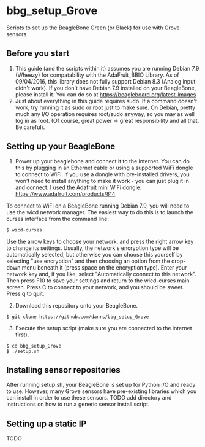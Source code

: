 # bbg_setup_Grove
Scripts to set up the BeagleBone Green (or Black) for use with Grove sensors

## Before you start
1. This guide (and the scripts within it) assumes you are running Debian 7.9 (Wheezy) for compatability with the AdaFruit_BBIO Library. As of 09/04/2016, this library does not fully support Debian 8.3 (Analog input didn't work). If you don't have Debian 7.9 installed on your BeagleBone, please install it. You can do so at https://beagleboard.org/latest-images
3. Just about everything in this guide requires sudo. If a command doesn't work, try running it as sudo or root just to make sure. On Debian, pretty much any I/O operation requires root/sudo anyway, so you may as well log in as root. (Of course, great power -> great responsibility and all that. Be careful).

## Setting up your BeagleBone
1. Power up your beaglebone and connect it to the internet. You can do this by plugging in an Ethernet cable or using a supported WiFi dongle to connect to WiFi. If you use a dongle with pre-installed drivers, you won't need to install anything to make it work - you can just plug it in and connect. I used the Adafruit mini WiFi dongle: https://www.adafruit.com/products/814

 To connect to WiFi on a BeagleBone running Debian 7.9, you will need to use the wicd network manager. The easiest way to do this is to launch the curses interface from the command line:
 ```
 $ wicd-curses
 ```
 Use the arrow keys to choose your network, and press the right arrow key to change its settings. Usually, the network's encryption type will be automatically selected, but otherwise you can choose this yourself by selecting "use encryption" and then choosing an option from the drop-down menu beneath it (press space on the encryption type). Enter your network key and, if you like, select "Automatically connect to this network". Then press F10 to save your settings and return to the wicd-curses main screen. Press C to connect to your network, and you should be sweet. Press q to quit.

2. Download this repository onto your BeagleBone.
 ```
 $ git clone https://github.com/danrs/bbg_setup_Grove
 ```
 
3. Execute the setup script (make sure you are connected to the internet first).
 ```
 $ cd bbg_setup_Grove
 $ ./setup.sh
 ```

## Installing sensor repositories
After running setup.sh, your BeagleBone is set up for Python I/O and ready to use. However, many Grove sensors have pre-existing libraries which you can install in order to use these sensors. TODO add directory and instructions on how to run a generic sensor install script.

## Setting up a static IP
TODO
